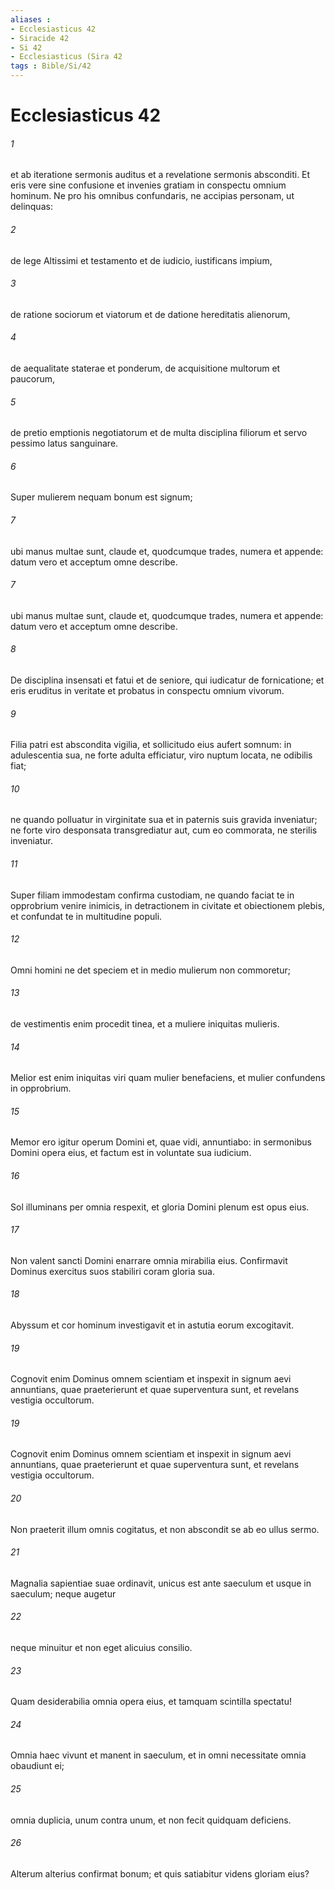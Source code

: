 ```yaml
---
aliases : 
- Ecclesiasticus 42
- Siracide 42
- Si 42
- Ecclesiasticus (Sira 42
tags : Bible/Si/42
---
```


# Ecclesiasticus 42

###### 1
et ab iteratione sermonis auditus et a revelatione sermonis absconditi. Et eris vere sine confusione et invenies gratiam in conspectu omnium hominum. Ne pro his omnibus confundaris, ne accipias personam, ut delinquas:
###### 2
de lege Altissimi et testamento et de iudicio, iustificans impium,
###### 3
de ratione sociorum et viatorum et de datione hereditatis alienorum,
###### 4
de aequalitate staterae et ponderum, de acquisitione multorum et paucorum,
###### 5
de pretio emptionis negotiatorum et de multa disciplina filiorum et servo pessimo latus sanguinare.
###### 6
Super mulierem nequam bonum est signum;
###### 7
ubi manus multae sunt, claude et, quodcumque trades, numera et appende: datum vero et acceptum omne describe.
###### 7
ubi manus multae sunt, claude et, quodcumque trades, numera et appende: datum vero et acceptum omne describe.
###### 8
De disciplina insensati et fatui et de seniore, qui iudicatur de fornicatione; et eris eruditus in veritate et probatus in conspectu omnium vivorum.
###### 9
Filia patri est abscondita vigilia, et sollicitudo eius aufert somnum: in adulescentia sua, ne forte adulta efficiatur, viro nuptum locata, ne odibilis fiat;
###### 10
ne quando polluatur in virginitate sua et in paternis suis gravida inveniatur; ne forte viro desponsata transgrediatur aut, cum eo commorata, ne sterilis inveniatur.
###### 11
Super filiam immodestam confirma custodiam, ne quando faciat te in opprobrium venire inimicis, in detractionem in civitate et obiectionem plebis, et confundat te in multitudine populi.
###### 12
Omni homini ne det speciem et in medio mulierum non commoretur;
###### 13
de vestimentis enim procedit tinea, et a muliere iniquitas mulieris.
###### 14
Melior est enim iniquitas viri quam mulier benefaciens, et mulier confundens in opprobrium.
###### 15
Memor ero igitur operum Domini et, quae vidi, annuntiabo: in sermonibus Domini opera eius, et factum est in voluntate sua iudicium.
###### 16
Sol illuminans per omnia respexit, et gloria Domini plenum est opus eius.
###### 17
Non valent sancti Domini enarrare omnia mirabilia eius. Confirmavit Dominus exercitus suos stabiliri coram gloria sua.
###### 18
Abyssum et cor hominum investigavit et in astutia eorum excogitavit.
###### 19
Cognovit enim Dominus omnem scientiam et inspexit in signum aevi annuntians, quae praeterierunt et quae superventura sunt, et revelans vestigia occultorum.
###### 19
Cognovit enim Dominus omnem scientiam et inspexit in signum aevi annuntians, quae praeterierunt et quae superventura sunt, et revelans vestigia occultorum.
###### 20
Non praeterit illum omnis cogitatus, et non abscondit se ab eo ullus sermo.
###### 21
Magnalia sapientiae suae ordinavit, unicus est ante saeculum et usque in saeculum; neque augetur 
###### 22
neque minuitur et non eget alicuius consilio.
###### 23
Quam desiderabilia omnia opera eius, et tamquam scintilla spectatu!
###### 24
Omnia haec vivunt et manent in saeculum, et in omni necessitate omnia obaudiunt ei;
###### 25
omnia duplicia, unum contra unum, et non fecit quidquam deficiens.
###### 26
Alterum alterius confirmat bonum; et quis satiabitur videns gloriam eius?
